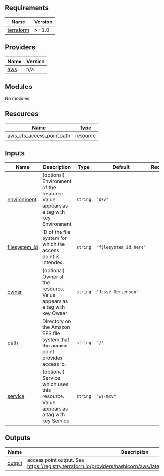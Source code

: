 <!-- BEGIN_TF_DOCS -->
## Requirements

| Name | Version |
|------|---------|
| <a name="requirement_terraform"></a> [terraform](#requirement\_terraform) | >= 1.0 |

## Providers

| Name | Version |
|------|---------|
| <a name="provider_aws"></a> [aws](#provider\_aws) | n/a |

## Modules

No modules.

## Resources

| Name | Type |
|------|------|
| [aws_efs_access_point.path](https://registry.terraform.io/providers/hashicorp/aws/latest/docs/resources/efs_access_point) | resource |

## Inputs

| Name | Description | Type | Default | Required |
|------|-------------|------|---------|:--------:|
| <a name="input_environment"></a> [environment](#input\_environment) | (optional) Environment of the resource. Value appears as a tag with key Environment | `string` | `"dev"` | no |
| <a name="input_filesystem_id"></a> [filesystem\_id](#input\_filesystem\_id) | ID of the file system for which the access point is intended. | `string` | `"filesystem_id_here"` | no |
| <a name="input_owner"></a> [owner](#input\_owner) | (optional) Owner of the resource. Value appears as a tag with key Owner | `string` | `"Jesse Gersenson"` | no |
| <a name="input_path"></a> [path](#input\_path) | Directory on the Amazon EFS file system that the access point provides access to. | `string` | `"/"` | no |
| <a name="input_service"></a> [service](#input\_service) | (optional) Service which uses this resource. Value appears as a tag with key Service | `string` | `"ws-mxv"` | no |

## Outputs

| Name | Description |
|------|-------------|
| <a name="output_output"></a> [output](#output\_output) | access point output. See https://registry.terraform.io/providers/hashicorp/aws/latest/docs/resources/efs_access_point |
<!-- END_TF_DOCS -->